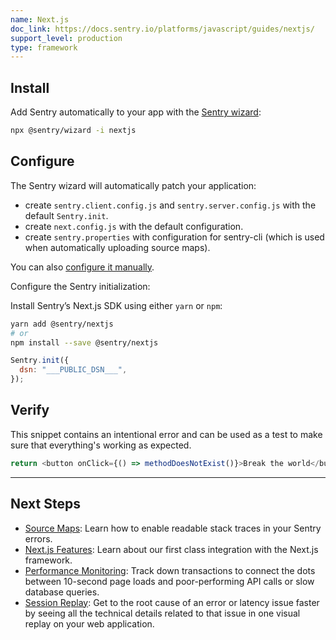 ```yaml
---
name: Next.js
doc_link: https://docs.sentry.io/platforms/javascript/guides/nextjs/
support_level: production
type: framework
---
```


## Install

Add Sentry automatically to your app with the [Sentry wizard](https://docs.sentry.io/platforms/javascript/guides/nextjs/#install):

```bash
npx @sentry/wizard -i nextjs
```

## Configure

The Sentry wizard will automatically patch your application:

- create `sentry.client.config.js` and `sentry.server.config.js` with the default `Sentry.init`.
- create `next.config.js` with the default configuration.
- create `sentry.properties` with configuration for sentry-cli (which is used when automatically uploading source maps).

You can also [configure it manually](https://docs.sentry.io/platforms/javascript/guides/nextjs/manual-setup/).

Configure the Sentry initialization:

Install Sentry’s Next.js SDK using either `yarn` or `npm`:

```bash
yarn add @sentry/nextjs
# or
npm install --save @sentry/nextjs
```

```javascript
Sentry.init({
  dsn: "___PUBLIC_DSN___",
});
```

## Verify

This snippet contains an intentional error and can be used as a test to make sure that everything's working as expected.

```javascript
return <button onClick={() => methodDoesNotExist()}>Break the world</button>;
```

---

## Next Steps

- [Source Maps](https://docs.sentry.io/platforms/javascript/guides/nextjs/sourcemaps/): Learn how to enable readable stack traces in your Sentry errors.
- [Next.js Features](https://docs.sentry.io/platforms/javascript/guides/nextjs/features/): Learn about our first class integration with the Next.js framework.
- [Performance Monitoring](https://docs.sentry.io/platforms/javascript/guides/nextjs/performance/): Track down transactions to connect the dots between 10-second page loads and poor-performing API calls or slow database queries.
- [Session Replay](https://docs.sentry.io/platforms/javascript/guides/nextjs/session-replay/): Get to the root cause of an error or latency issue faster by seeing all the technical details related to that issue in one visual replay on your web application.
